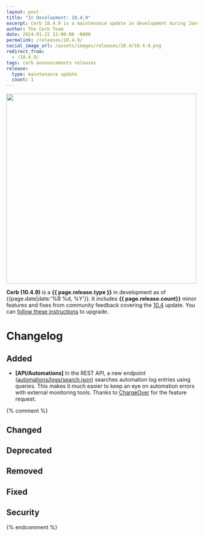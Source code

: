 ```yaml
---
layout: post
title: "In Development: 10.4.9"
excerpt: Cerb 10.4.9 is a maintenance update in development during January 2024 with 1 improvements from community feedback.
author: The Cerb Team
date: 2024-01-22 12:00:00 -0800
permalink: /releases/10.4.9/
social_image_url: /assets/images/releases/10.4/10.4.9.png
redirect_from:
  - /10.4.9/
tags: cerb announcements releases
release:
  type: maintenance update
  count: 1
---
```


<div class="cerb-screenshot">
<img src="{{page.social_image_url}}" class="screenshot" width="500">
</div>

**Cerb (10.4.9)** is a **{{ page.release.type }}** in development as of {{page.date|date:'%B %d, %Y'}}. It includes **{{ page.release.count}}** minor features and fixes from community feedback covering the [10.4](/releases/10.4/) update.  You can [follow these instructions](/docs/upgrading/) to upgrade.

# Changelog

## Added

* **[API/Automations]** In the REST API, a new endpoint ([automations/logs/search.json](/docs/api/endpoints/automations/)) searches automation log entries using queries. This makes it much easier to keep an eye on automation errors with external monitoring tools. Thanks to [ChargeOver](https://chargeover.com/) for the feature request.

{% comment %}
## Changed

## Deprecated

## Removed

## Fixed

## Security
{% endcomment %}

